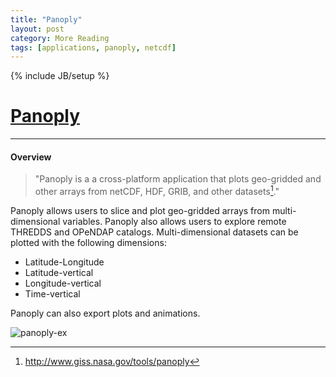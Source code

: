 ```yaml
---
title: "Panoply"
layout: post
category: More Reading
tags: [applications, panoply, netcdf]
---
```


{% include JB/setup %}

# [Panoply](http://www.giss.nasa.gov/tools/panoply)

----

#### Overview

> "Panoply is a a cross-platform application that plots geo-gridded and other arrays from netCDF, HDF, GRIB, and other datasets[^1]."
>

Panoply allows users to slice and plot geo-gridded arrays from multi-dimensional variables. Panoply also allows users to explore remote THREDDS and OPeNDAP catalogs. Multi-dimensional datasets can be plotted with the following dimensions:
 
  * Latitude-Longitude
  * Latitude-vertical
  * Longitude-vertical
  * Time-vertical

Panoply can also export plots and animations.

![panoply-ex]({{site.baseurl}}{{ASSET_PATH}}/images/panoply-ex.png)

[^1]: http://www.giss.nasa.gov/tools/panoply
